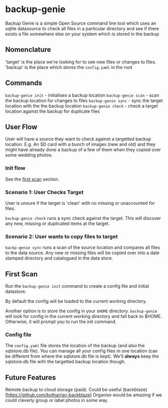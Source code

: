 # backup-genie

Backup Genie is a simple Open Source command line tool which uses an sqlite
datasource to check all files in a particular directory and see if there exists
a file somewhere else on your system which is stored in the backup

## Nomenclature

'target' is the place we're looking for to see new files or changes to files.
'backup' is the place which stores the `config.yaml` in the root

## Commands

`backup-genie init` - initialises a backup location
`backup-genie scan` - scan the backup location for changes to files
`backup-genie sync` - sync the target location with the the backup location
`backup-genie check` - check a target location against the backup for duplicate files

## User Flow

User will have a source they want to check against a targetted backup location.
E.g. An SD card with a bunch of images (new and old) and they might have
already done a backup of a few of them when they copied over some wedding
photos.

### Init flow

See the [first scan](http://yeah.com) section. 

### Scenario 1: User Checks Target

User is unsure if the target is 'clean' with no missing or unaccounted for
files.

`backup-genie check` runs a sync check against the target. This will discover
any new, missing or duplicated items at the target.

### Scenario 2: User wants to copy files to target

`backp-genie sync` runs a scan of the source location and compares all files
to the data source. Any new or missing files will be copied over into a date
stamped directory and catalogued in the data store.

## First Scan

Run the `backup-genie init` command to create a config file and initial
datastore.

By default the config will be loaded to the current working directory.

Another option is to store the config in your `$HOME` directory. `backup-genie`
will look for config in the current working directory and fall back to $HOME.
Otherwise, it will prompt you to run the init command.

### Config file

The `config.yaml` file stores the location of the backup (and also the
sqlstore.db file). You can manage all your config files in one location
(can be different from where the sqlstore.db file is kept). We'll **always**
keep the sqlstore.db file with the targetted backup location though.

## Future Features

Remote backup to cloud storage (paid).
Could be useful (backblaze)[https://github.com/kothar/go-backblaze]
Organise would be amazing if we could cleverly group or label photos in some
way.